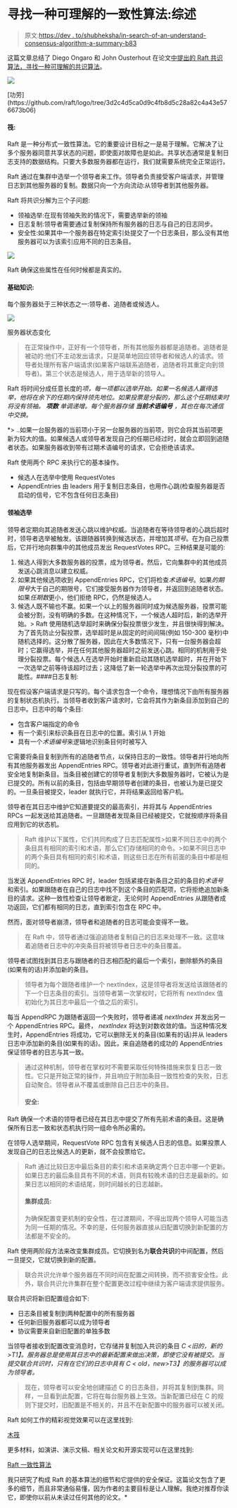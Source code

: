 # 寻找一种可理解的一致性算法:综述

> 原文:[https://dev . to/shubheksha/in-search-of-an-understand-consensus-algorithm-a-summary-b83](https://dev.to/shubheksha/in-search-of-an-understandable-consensus-algorithm-a-summary-b83)

这篇文章总结了 Diego Ongaro 和 John Ousterhout 在论文[中提出的 Raft 共识算法，寻找一种可理解的共识算法](https://www.usenix.org/system/files/conference/atc14/atc14-paper-ongaro.pdf)。

[![](../Images/0d59ad248af9ae1ae6bf75ae4c1ac99c.png)](https://res.cloudinary.com/practicaldev/image/fetch/s--kUe6dZaQ--/c_limit%2Cf_auto%2Cfl_progressive%2Cq_auto%2Cw_880/https://cdn-images-1.medium.com/max/512/0%2AU14WseYPLL8tHj0V.png) 

<figcaption>[功劳](https://github.com/raft/logo/tree/3d2c4d5ca0d9c4fb8d5c28a82c4a43e576673b06)</figcaption>

#### [](#raft)筏:

Raft 是一种分布式一致性算法。它的重要设计目标之一是易于理解。它解决了让多个服务器同意共享状态的问题，即使面对故障也是如此。共享状态通常是复制日志支持的数据结构。只要大多数服务器都在运行，我们就需要系统完全正常运行。

Raft 通过在集群中选举一个领导者来工作。领导者负责接受客户端请求，并管理日志到其他服务器的复制。数据只向一个方向流动:从领导者到其他服务器。

Raft 将共识分解为三个子问题:

*   领袖选举:在现有领袖失败的情况下，需要选举新的领袖
*   日志复制:领导者需要通过复制保持所有服务器的日志与自己的日志同步。
*   安全性:如果其中一个服务器在特定索引处提交了一个日志条目，那么没有其他服务器可以为该索引应用不同的日志条目。

[![](../Images/f0c169688979a4b68ed14dd611383115.png)](https://res.cloudinary.com/practicaldev/image/fetch/s--cX_zZJ1p--/c_limit%2Cf_auto%2Cfl_progressive%2Cq_auto%2Cw_880/https://cdn-images-1.medium.com/max/441/1%2AptMVsjmS6nVkDCERRkCPEQ.png) 

<figcaption>Raft 确保这些属性在任何时候都是真实的。</figcaption>

#### [](#basics)基础知识:

每个服务器处于三种状态之一:领导者、追随者或候选人。

[![](../Images/6c1d550751ad87922199b9a06c466253.png)](https://res.cloudinary.com/practicaldev/image/fetch/s--SnZ-FnLe--/c_limit%2Cf_auto%2Cfl_progressive%2Cq_auto%2Cw_880/https://cdn-images-1.medium.com/max/580/1%2A_B3mkKkJiCXJDQJNdd17KA.png) 

<figcaption>服务器状态变化</figcaption>

> 在正常操作中，正好有一个领导者，所有其他服务器都是追随者。追随者是被动的:他们不主动发出请求，只是简单地回应领导者和候选人的请求。领导者处理所有客户端请求(如果客户端联系追随者，追随者将其重定向到领导者)。第三个状态是候选人，用于选举新的领导人。

Raft 将时间分成任意长度的*项，每一项都以选举开始。如果一名候选人赢得选举，他将在余下的任期内保持领先地位。如果投票是分裂的，那么这个任期结束时将没有领袖。 ***项数*** 单调递增。每个服务器存储 ***当前术语编号*** ，其也在每次通信中交换。*

 *> ..如果一台服务器的当前项小于另一台服务器的当前项，则它会将其当前项更新为较大的值。如果候选人或领导者发现自己的任期已经过时，就会立即回到追随者状态。如果服务器收到带有过期术语编号的请求，它会拒绝该请求。

Raft 使用两个 RPC 来执行它的基本操作。

*   候选人在选举中使用 RequestVotes
*   AppendEntries 由 leaders 用于复制日志条目，也用作心跳(检查服务器是否启动的信号，它不包含任何日志条目)

#### [](#leader-election)领袖选举

领导者定期向其追随者发送心跳以维护权威。当追随者在等待领导者的心跳后超时时，领导者选举被触发。该跟随器转换到候选状态，并增加其*项号*。在为自己投票后，它并行地向群集中的其他成员发出 RequestVotes RPC。三种结果是可能的:

1.  候选人得到大多数服务器的投票，成为领导者。然后，它向集群中的其他成员发送心跳消息以建立权威。
2.  如果其他候选项收到 AppendEntries RPC，它们将检查*术语编号*。如果*的期限号*大于自己的期限号，它们接受服务器作为领导者，并返回到追随者状态。如果*任期数*更小，他们拒绝 RPC，仍然是候选人。
3.  候选人既不输也不赢。如果一个以上的服务器同时成为候选服务器，投票可能会被分割，没有明确的多数。在这种情况下，一个候选人超时后，新的选举开始。> Raft 使用随机选举超时来确保分裂投票很少发生，并且很快得到解决。为了首先防止分裂投票，选举超时是从固定的时间间隔(例如 150-300 毫秒)中随机选择的。这分散了服务器，因此在大多数情况下，只有一台服务器会超时；它赢得选举，并在任何其他服务器超时之前发送心跳。相同的机制用于处理分裂投票。每个候选人在选举开始时重新启动其随机选举超时，并在开始下一次选举之前等待该超时过去；这降低了新一轮选举中再次出现分裂投票的可能性。####日志复制:

现在假设客户端请求是只写的。每个请求包含一个命令，理想情况下由所有服务器的复制状态机执行。当领导者收到客户请求时，它会将其作为新条目添加到自己的日志中。日志中的每个条目:

*   包含客户端指定的命令
*   有一个索引来标识条目在日志中的位置。索引从 1 开始
*   具有一个*术语编号*来逻辑地识别条目何时被写入

它需要将条目复制到所有的追随者节点，以保持日志的一致性。领导者并行地向所有其他服务器发出 AppendEntries RPC。领导者对此进行重试，直到所有追随者安全地复制新条目。当条目被创建它的领导者复制到大多数服务器时，它被认为是已提交的。所有以前的条目，包括由早期领导者创建的条目，也被认为是已提交的。一旦条目被提交，leader 就执行它，并将结果返回给客户机。

领导者在其日志中维护它知道要提交的最高索引，并将其与 AppendEntries RPCs 一起发送给其追随者。一旦跟随者发现条目已经被提交，它就按顺序将条目应用到它的状态机。

> Raft 维护以下属性，它们共同构成了日志匹配属性>如果不同日志中的两个条目具有相同的索引和术语，那么它们存储相同的命令。>如果不同日志中的两个条目具有相同的索引和术语，则这些日志在所有前面的条目中都是相同的。

当发送 AppendEntries RPC 时，leader 包括紧接在新条目之前的条目的*术语号*和索引。如果跟随者在自己的日志中找不到这个条目的匹配项，它将拒绝追加新条目的请求。这种一致性检查让领导者断定，无论何时 AppendEntries 从跟随者成功返回，它们都有相同的日志，直到索引包含在 RPC 中。

然而，面对领导者崩溃，领导者和追随者的日志可能会变得不一致。

> 在 Raft 中，领导者通过强迫追随者复制自己的日志来处理不一致。这意味着追随者日志中的冲突条目将被领导者日志中的条目覆盖。

领导者试图找到其日志与跟随者的日志相匹配的最后一个索引，删除额外的条目(如果有的话)并添加新的条目。

> 领导者为每个跟随者维护一个 nextIndex，这是领导者将发送给该跟随者的下一个日志条目的索引。当领导者第一次掌权时，它将所有 nextIndex 值初始化为其日志中最后一个值之后的索引。

每当 AppendRPC 为跟随者返回一个失败时，领导者递减 *nextIndex* 并发出另一个 AppendEntries RPC。最终， *nextIndex* 将达到对数收敛的值。当这种情况发生时，AppendEntries 将成功，它可以删除无关的条目(如果有的话)并从 leaders 日志中添加新的条目(如果有的话)。因此，来自追随者的成功的 AppendEntries 保证领导者的日志与其一致。

> 通过这种机制，领导者在掌权时不需要采取任何特殊措施来恢复日志一致性。它只是开始正常的操作，并且响应于附加条目一致性检查的失败，日志自动聚合。领导者从不覆盖或删除自己日志中的条目。
> 
> #### [](#safety)安全:

Raft 确保一个术语的领导者已经在其日志中提交了所有先前术语的条目。这是确保所有日志一致和状态机执行同一组命令所必需的。

在领导人选举期间，RequestVote RPC 包含有关候选人日志的信息。如果投票人发现自己的日志比候选人的更新，就不会投票给它。

> Raft 通过比较日志中最后条目的索引和术语来确定两个日志中哪一个更新。如果日志的最后条目具有不同的术语，则具有较晚术语的日志是最新的。如果日志以相同的术语结尾，则时间越长的日志越新。
> 
> #### [](#cluster-membership)集群成员:
> 
> 为确保配置变更机制的安全性，在过渡期间，不得出现两个领导人可能当选为同一任期的情况。不幸的是，任何服务器直接从旧配置切换到新配置的方法都是不安全的。

Raft 使用两阶段方法来改变集群成员。它切换到名为**联合共识**的中间配置，然后一旦提交，它就切换到新的配置。

> 联合共识允许单个服务器在不同时间在配置之间转换，而不损害安全性。此外，联合共识允许集群在整个配置更改过程中继续为客户端请求提供服务。

联合共识将新旧配置组合如下:

*   日志条目被复制到两种配置中的所有服务器
*   任何新旧服务器都可以成为领导者
*   协议需要来自新旧配置的单独多数

当领导者接收到配置改变消息时，它存储并复制加入共识的条目 *C <旧的，新的>T1】。服务器总是使用其日志中的最新配置来做出决策，即使它没有被提交。当提交联合共识时，只有在它们的日志中具有 *C < old，new>T3】的服务器可以成为领导者。**

> 现在，领导者可以安全地创建描述 C <new>的日志条目，并将其复制到集群。同样，一旦看到此配置，它将在每台服务器上生效。当新配置已经在 C <new>的规则下提交时，旧配置是不相关的，并且不在新配置中的服务器可以被关闭。</new></new>

Raft 如何工作的精彩视觉效果可以在这里找到:

[木筏](http://thesecretlivesofdata.com/raft/)

更多材料，如演讲、演示文稿、相关论文和开源实现可以在这里找到:

[Raft 一致性算法](https://raft.github.io/)

我只研究了构成 Raft 的基本算法的细节和它提供的安全保证。这篇论文包含了更多的细节，而且非常通俗易懂，因为作者的主要目标是让人理解。我绝对推荐你读它，即使你以前从未读过任何其他的论文。*